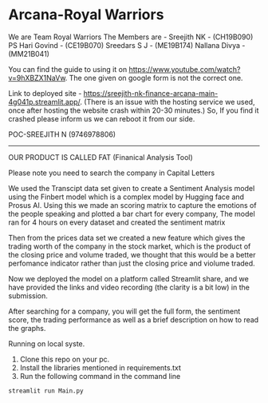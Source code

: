 # Arcana-Royal Warriors
We are Team Royal Warriors
The Members are - 
Sreejith NK - (CH19B090)
PS Hari Govind - (CE19B070)
Sreedars S J - (ME19B174)
Nallana Divya - (MM21B041)

You can find the guide to using it on https://www.youtube.com/watch?v=9hXBZX1NaVw. The one given on google form is not the correct one.

Link to deployed site - https://sreejith-nk-finance-arcana-main-4g041p.streamlit.app/. (There is an issue with the hosting service we used, once after hosting the website crash within 20-30 minutes.) So, If you find it crashed please inform us we can reboot it from our side.

POC-SREEJITH N (9746978806)

----------------------------------------------------------------------------------

OUR PRODUCT IS CALLED FAT (Finanical Analysis Tool)

Please note you need to search the company in Capital Letters
 
We used the Transcipt data set given to create a Sentiment Analysis model using the Finbert model which is a complex model
by Hugging face and Prosus AI.
Using this we made an scoring matrix to capture the emotions of the people speaking and plotted a bar chart for every company, The model ran for 4 hours on 
every dataset and created the sentiment matrix

Then from the prices data set we created a new feature which gives the trading worth of the company in the stock market, which is the product of the closing price and volume traded, we thought that this would be a better perfomance indicator rather than just the closing price and violume traded.

Now we deployed the model on a platform called Streamlit share, and we have provided the links and video recording (the clarity is a bit low) in the submission.

After searching for a company, you will get the full form, the sentiment score, the trading performance as well as a brief description on how to read the graphs.



Running on local syste.
1. Clone this repo on your pc.
2. Install the libraries mentioned in requirements.txt
3. Run the following command in the command line

`streamlit run Main.py`
